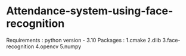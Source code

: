 # Attendance-system-using-face-recognition
Requirements :
 python version - 3.10
 Packages :
         1.cmake
         2.dlib
         3.face-recognition
         4.opencv
         5.numpy
